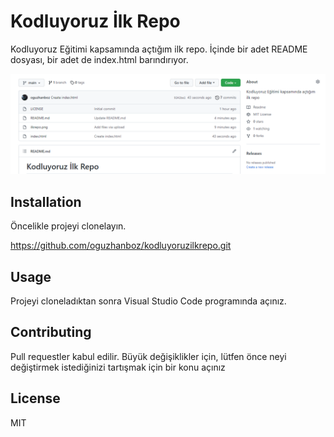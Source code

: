 # Kodluyoruz İlk Repo
Kodluyoruz Eğitimi kapsamında açtığım ilk repo. İçinde bir adet README dosyası, bir adet de index.html barındırıyor.

![](ilkrepo1.png)

## Installation
Öncelikle projeyi clonelayın.

https://github.com/oguzhanboz/kodluyoruzilkrepo.git
## Usage
Projeyi cloneladıktan sonra Visual Studio Code programında açınız.
## Contributing
Pull requestler kabul edilir. Büyük değişiklikler için, lütfen önce neyi değiştirmek istediğinizi tartışmak için bir konu açınız
## License
MIT
